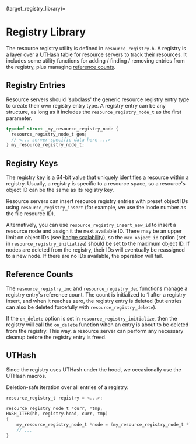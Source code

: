 (target_registry_library)=
# Registry Library

The resource registry utility is defined in `resource_registry.h`. A registry is a layer over a [UTHash](https://troydhanson.github.io/uthash/userguide.html) table for resource servers to track their resources. It includes some utility functions for adding / finding / removing entries from the registry, plus managing [reference counts](#reference-counts).

## Registry Entries
Resource servers should 'subclass' the generic resource registry entry type to create their own registry entry type.
A registry entry can be any structure, as long as it includes the `resource_registry_node_t` as the first parameter.
```c
typedef struct _my_resource_registry_node {
  resource_registry_node_t gen;
  // <... server-specific data here ...>
} my_resource_registry_node_t;
```

## Registry Keys
The registry key is a 64-bit value that uniquely identifies a resource within a registry. Usually, a registry is specific to a resource space, so a resource's object ID can be the same as its registry key.

Resource servers can insert resource registry entries with preset object IDs using `resource_registry_insert` (for example, we use the inode number as the file resource ID). 

Alternatively, you can use `resource_registry_insert_new_id` to insert a resource node and assign it the next available ID. There may be an upper limit on object IDs (see [badge scalability](target_limitations_badge_scalability)), so the `max_object_id` option (set in `resource_registry_initialize`) should be set to the maximum object ID. If nodes are deleted from the registry, their IDs will eventually be reassigned to a new node. If there are no IDs available, the operation will fail.

## Reference Counts
The `resource_registry_inc` and `resource_registry_dec` functions manage a registry entry's reference count. The count is initialized to 1 after a registry insert, and when it reaches zero, the registry entry is deleted (but entries can also be deleted forcefully with `resource_registry_delete`).

If the `on_delete` option is set in `resource_registry_initialize`, then the registry will call the `on_delete` function when an entry is about to be deleted from the registry. This way, a resource server can perform any necessary cleanup before the registry entry is freed.

## UTHash
Since the registry uses UTHash under the hood, we occasionally use the UTHash macros.

Deletion-safe iteration over all entries of a registry:
```c
resource_registry_t registry = <...>;

resource_registry_node_t *curr, *tmp;
HASH_ITER(hh, registry.head, curr, tmp)
{
    my_resource_registry_node_t *node = (my_resource_registry_node_t *)curr;
    // ...
}
```